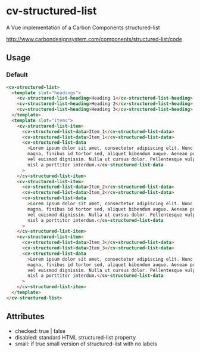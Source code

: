 # cv-structured-list

A Vue implementation of a Carbon Components structured-list

http://www.carbondesignsystem.com/components/structured-list/code

## Usage

### Default

```html
<cv-structured-list>
  <template slot="headings">
    <cv-structured-list-heading>Heading 1</cv-structured-list-heading>
    <cv-structured-list-heading>Heading 2</cv-structured-list-heading>
    <cv-structured-list-heading>Heading 3</cv-structured-list-heading>
  </template>
  <template slot="items">
    <cv-structured-list-item>
      <cv-structured-list-data>Item_1</cv-structured-list-data>
      <cv-structured-list-data>Item_1</cv-structured-list-data>
      <cv-structured-list-data
        >Lorem ipsum dolor sit amet, consectetur adipiscing elit. Nunc dui
        magna, finibus id tortor sed, aliquet bibendum augue. Aenean posuere sem
        vel euismod dignissim. Nulla ut cursus dolor. Pellentesque vulputate
        nisl a porttitor interdum.</cv-structured-list-data
      >
    </cv-structured-list-item>
    <cv-structured-list-item>
      <cv-structured-list-data>Item_2</cv-structured-list-data>
      <cv-structured-list-data>Item_2</cv-structured-list-data>
      <cv-structured-list-data
        >Lorem ipsum dolor sit amet, consectetur adipiscing elit. Nunc dui
        magna, finibus id tortor sed, aliquet bibendum augue. Aenean posuere sem
        vel euismod dignissim. Nulla ut cursus dolor. Pellentesque vulputate
        nisl a porttitor interdum.</cv-structured-list-data
      >
    </cv-structured-list-item>
    <cv-structured-list-item>
      <cv-structured-list-data>Item_3</cv-structured-list-data>
      <cv-structured-list-data>Item_3</cv-structured-list-data>
      <cv-structured-list-data
        >Lorem ipsum dolor sit amet, consectetur adipiscing elit. Nunc dui
        magna, finibus id tortor sed, aliquet bibendum augue. Aenean posuere sem
        vel euismod dignissim. Nulla ut cursus dolor. Pellentesque vulputate
        nisl a porttitor interdum.</cv-structured-list-data
      >
    </cv-structured-list-item>
  </template>
</cv-structured-list>
```

## Attributes

- checked: true | false
- disabled: standard HTML structured-list property
- small: if true small version of structured-list with no labels
